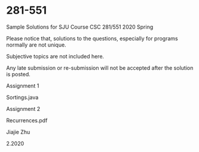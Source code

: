 # 281-551

Sample Solutions for SJU Course CSC 281/551 2020 Spring

Please notice that, solutions to the questions, especially for programs normally are not unique.

Subjective topics are not included here. 

Any late submission or re-submission will not be accepted after the solution is posted.

Assignment 1 

Sortings.java

Assignment 2

Recurrences.pdf


Jiajie Zhu

2.2020
